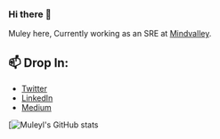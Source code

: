 ### Hi there 👋


Muley here, Currently working as an SRE at [Mindvalley](https://wwww.mindvalley.com). 

## 📫 Drop In: 
- [Twitter](https://twitter.com/muleyl)
- [LinkedIn](https://www.linkedin.com/in/muleyl)
- [Medium](https://blog.mulail.com)

[![Muleyl's GitHub stats](https://github-readme-stats.vercel.app/api?username=leylmordor&count_private=true)

